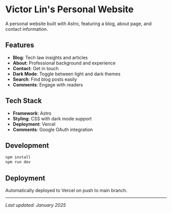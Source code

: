 # Victor Lin's Personal Website

A personal website built with Astro, featuring a blog, about page, and contact information.

## Features

- **Blog**: Tech law insights and articles
- **About**: Professional background and experience  
- **Contact**: Get in touch
- **Dark Mode**: Toggle between light and dark themes
- **Search**: Find blog posts easily
- **Comments**: Engage with readers

## Tech Stack

- **Framework**: Astro
- **Styling**: CSS with dark mode support
- **Deployment**: Vercel
- **Comments**: Google OAuth integration

## Development

```bash
npm install
npm run dev
```

## Deployment

Automatically deployed to Vercel on push to main branch.

---

*Last updated: January 2025*
